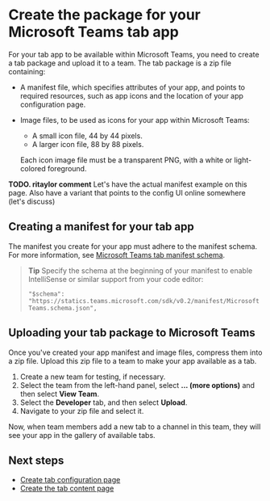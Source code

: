 ﻿# Create the package for your Microsoft Teams tab app

For your tab app to be available within Microsoft Teams, you need to create a tab package and upload it to a team. The tab package is a zip file containing:

- A manifest file, which specifies attributes of your app, and points to required resources, such as app icons and the location of your app configuration page.
- Image files, to be used as icons for your app within Microsoft Teams:
	- A small icon file, 44 by 44 pixels.
	- A larger icon file, 88 by 88 pixels.
		
	Each icon image file must be a transparent PNG, with a white or light-colored foreground.

**TODO. ritaylor comment** Let's have the actual manifest example on this page. Also have a variant that points to the config UI online somewhere (let's discuss)

## Creating a manifest for your tab app 

The manifest you create for your app must adhere to the manifest schema. For more information, see [Microsoft Teams tab manifest schema](tab_schema.md).

> **Tip** Specify the schema at the beginning of your manifest to enable IntelliSense or similar support from your code editor:
> 
> `"$schema": "https://statics.teams.microsoft.com/sdk/v0.2/manifest/MicrosoftTeams.schema.json",`


## Uploading your tab package to Microsoft Teams

Once you've created your app manifest and image files, compress them into a zip file.  Upload this zip file to a team to make your app available as a tab.

1. Create a new team for testing, if necessary. 
2. Select the team from the left-hand panel, select **... (more options)** and then select **View Team**.
3. Select the **Developer** tab, and then select **Upload**.
4. Navigate to your zip file and select it.

Now, when team members add a new tab to a channel in this team, they will see your app in the gallery of available tabs.

## Next steps

* [Create tab configuration page](createtabconfigui.md)
* [Create the tab content page](createtabcontent.md)

